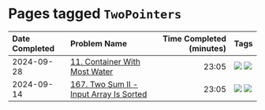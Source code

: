 # Pages tagged `TwoPointers`

|Date Completed|Problem Name|Time Completed  (minutes)|Tags
|:---|:---|---:|:---|
|2024-09-28|[11. Container With Most Water](../11ContainerWithMostWater1.md)|23:05|[![](https://img.shields.io/badge/tag-Medium-25a9f1)](../tags/Medium.md) [![](https://img.shields.io/badge/tag-TwoPointers-33b5de)](../tags/TwoPointers.md)|
|2024-09-14|[167. Two Sum II - Input Array Is Sorted](../167TwoSumII1.md)|23:05|[![](https://img.shields.io/badge/tag-Medium-25a9f1)](../tags/Medium.md) [![](https://img.shields.io/badge/tag-TwoPointers-33b5de)](../tags/TwoPointers.md)|